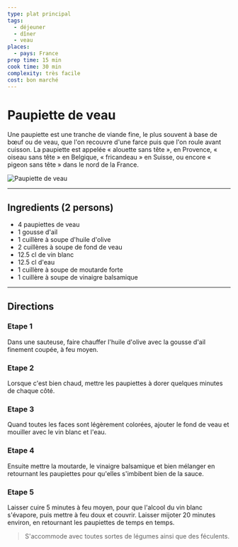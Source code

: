 ```yaml
---
type: plat principal
tags:
  - déjeuner
  - dîner
  - veau
places:
  - pays: France
prep time: 15 min
cook time: 30 min
complexity: très facile
cost: bon marché
---
```


# Paupiette de veau

Une paupiette est une tranche de viande fine, le plus souvent à base de bœuf ou de veau, que l'on recouvre d'une farce puis que l'on roule avant cuisson. La paupiette est appelée « alouette sans tête », en Provence, « oiseau sans tête » en Belgique, « fricandeau » en Suisse, ou encore « pigeon sans tête » dans le nord de la France.

![Paupiette de veau](https://bdav24.github.io/recipes/img/france/paupiette-de-veau.jpg)

---

## Ingredients (2 persons)

- 4 paupiettes de veau
- 1 gousse d'ail
- 1 cuillère à soupe d'huile d'olive
- 2 cuillères à soupe de fond de veau
- 12.5 cl de vin blanc
- 12.5 cl d'eau
- 1 cuillère à soupe de moutarde forte
- 1 cuillère à soupe de vinaigre balsamique

---

## Directions

### Etape 1

Dans une sauteuse, faire chauffer l'huile d'olive avec la gousse d'ail finement coupée, à feu moyen.

### Etape 2

Lorsque c'est bien chaud, mettre les paupiettes à dorer quelques minutes de chaque côté.

### Etape 3

Quand toutes les faces sont légèrement colorées, ajouter le fond de veau et mouiller avec le vin blanc et l'eau.

### Etape 4

Ensuite mettre la moutarde, le vinaigre balsamique et bien mélanger en retournant les paupiettes pour qu'elles s'imbibent bien de la sauce.

### Etape 5

Laisser cuire 5 minutes à feu moyen, pour que l'alcool du vin blanc s'évapore, puis mettre à feu doux et couvrir. Laisser mijoter 20 minutes environ, en retournant les paupiettes de temps en temps.

> S'accommode avec toutes sortes de légumes ainsi que des féculents.
